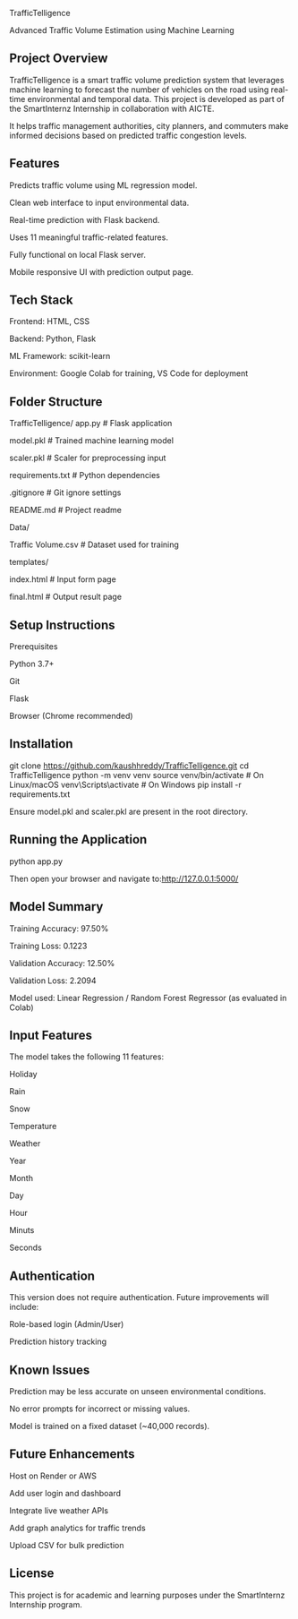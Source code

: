 TrafficTelligence

Advanced Traffic Volume Estimation using Machine Learning

Project Overview
--------------------------------------------------------------
TrafficTelligence is a smart traffic volume prediction system that leverages machine learning to forecast the number of vehicles on the road using real-time environmental and temporal data. This project is developed as part of the SmartInternz Internship in collaboration with AICTE.

It helps traffic management authorities, city planners, and commuters make informed decisions based on predicted traffic congestion levels.

Features
-------------------------------------------------------------
Predicts traffic volume using ML regression model.

Clean web interface to input environmental data.

Real-time prediction with Flask backend.

Uses 11 meaningful traffic-related features.

Fully functional on local Flask server.

Mobile responsive UI with prediction output page.

Tech Stack
------------------------------------------------------------
Frontend: HTML, CSS

Backend: Python, Flask

ML Framework: scikit-learn

Environment: Google Colab for training, VS Code for deployment

Folder Structure
-----------------------------------------------------------
TrafficTelligence/
app.py                    # Flask application

model.pkl                 # Trained machine learning model

scaler.pkl                # Scaler for preprocessing input

requirements.txt          # Python dependencies

 .gitignore                # Git ignore settings
 
 README.md                 # Project readme

 Data/
 
  Traffic Volume.csv    # Dataset used for training
  
 templates/
 
  index.html            # Input form page
  
  final.html            # Output result page

Setup Instructions
------------------------------------------------------------
Prerequisites

Python 3.7+

Git

Flask

Browser (Chrome recommended)

Installation
-----------------------------------------------------------
git clone https://github.com/kaushhreddy/TrafficTelligence.git
cd TrafficTelligence
python -m venv venv
source venv/bin/activate        # On Linux/macOS
venv\Scripts\activate           # On Windows
pip install -r requirements.txt

Ensure model.pkl and scaler.pkl are present in the root directory.

Running the Application
------------------------------------------------------------
python app.py

Then open your browser and navigate to:http://127.0.0.1:5000/

Model Summary
------------------------------------------------------------
Training Accuracy: 97.50%

Training Loss: 0.1223

Validation Accuracy: 12.50%

Validation Loss: 2.2094

Model used: Linear Regression / Random Forest Regressor (as evaluated in Colab)

Input Features
-------------------------------------------------------------
The model takes the following 11 features:

Holiday

Rain

Snow

Temperature

Weather

Year

Month

Day

Hour

Minuts

Seconds

Authentication
-------------------------------------------------------------------
This version does not require authentication. Future improvements will include:

Role-based login (Admin/User)

Prediction history tracking

Known Issues
---------------------------------------------------------------
Prediction may be less accurate on unseen environmental conditions.

No error prompts for incorrect or missing values.

Model is trained on a fixed dataset (~40,000 records).

Future Enhancements
-------------------------------------------------------------
Host on Render or AWS

Add user login and dashboard

Integrate live weather APIs

Add graph analytics for traffic trends

Upload CSV for bulk prediction

License
-----------------------------------------------------------
This project is for academic and learning purposes under the SmartInternz Internship program.

